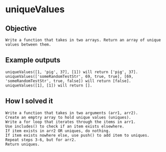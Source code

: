 # uniqueValues

## Objective
    Write a function that takes in two arrays. Return an array of unique values between them.

## Example outputs
    uniqueValues([1, 'pig', 37], [1]) will return ['pig', 37].
    uniqueValues(['someRandomTestStr', 69, true, true], [69, 'someRandomTestStr', true, false]) will return [false].
    uniqueValues([1], [1]) will return [].

## How I solved it
    Write a function that takes in two arguments (arr1, arr2).
    Create an emptry array to hold unique values (uniques).
    Write a for loop that iterates through the items in arr1.
    Use includes() to check if an item exists elsewhere.
    If item exists in arr2 OR uniques, do nothing.
    If item exists nowhere else, use push() to add item to uniques.
    Repeat steps 3-6, but for arr2.
    Return uniques.